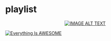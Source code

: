 # playlist
<div align="center">
  <a href="https://www.youtube.com/watch?v=LOZuxwVk7TU"><img src="https://img.youtube.com/vi/YOUTUBE_VIDEO_ID_HERE/0.jpg" alt="IMAGE ALT TEXT"></a>
</div>

[![Everything Is AWESOME](https://img.youtube.com/vi/StTqXEQ2l-Y/0.jpg)](https://www.youtube.com/watch?v=StTqXEQ2l-Y "Everything Is AWESOME")
